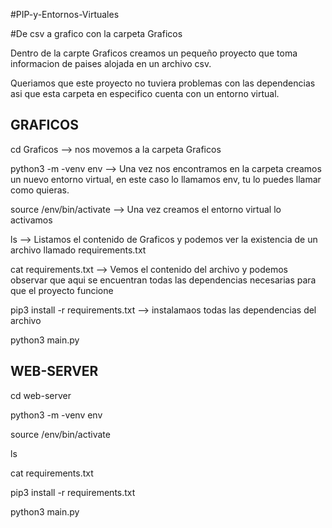 #PIP-y-Entornos-Virtuales

#De csv a grafico con la carpeta Graficos

Dentro de la carpte Graficos creamos un pequeño proyecto que toma informacion de paises alojada en un archivo csv.

Queriamos que este proyecto no tuviera problemas con las dependencias asi que esta carpeta en especifico cuenta con un entorno virtual.

## GRAFICOS

cd Graficos --> nos movemos a la carpeta Graficos

python3 -m -venv env --> Una vez nos encontramos en la carpeta creamos un nuevo entorno virtual, en este caso lo llamamos env, tu lo puedes llamar como quieras.

source /env/bin/activate --> Una vez creamos el entorno virtual lo activamos

ls --> Listamos el contenido de Graficos y podemos ver la existencia de un archivo llamado requirements.txt

cat requirements.txt --> Vemos el contenido del archivo y podemos observar que aqui se encuentran todas las dependencias necesarias para que el proyecto funcione

pip3 install -r requirements.txt --> instalamaos todas las dependencias del archivo 

python3 main.py

## WEB-SERVER

cd web-server

python3 -m -venv env 

source /env/bin/activate

ls

cat requirements.txt

pip3 install -r requirements.txt

python3 main.py
